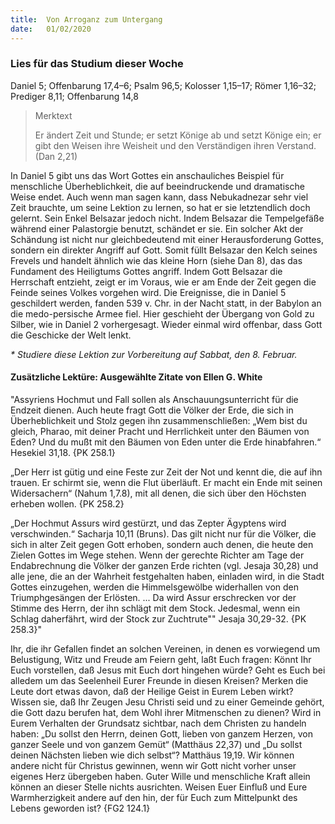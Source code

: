 ```yaml
---
title:  Von Arroganz zum Untergang
date:   01/02/2020
---
```


### Lies für das Studium dieser Woche
Daniel 5; Offenbarung 17,4–6; Psalm 96,5; Kolosser 1,15–17; Römer 1,16–32; Prediger 8,11; Offenbarung 14,8

> <p>Merktext</p>
> Er ändert Zeit und Stunde; er setzt Könige ab und setzt Könige ein; er gibt den Weisen ihre Weisheit und den Verständigen ihren Verstand. (Dan 2,21)
  
In Daniel 5 gibt uns das Wort Gottes ein anschauliches Beispiel für menschliche Überheblichkeit, die auf beeindruckende und dramatische Weise endet. Auch wenn man sagen kann, dass Nebukadnezar sehr viel Zeit brauchte, um seine Lektion zu lernen, so hat er sie letztendlich doch gelernt. Sein Enkel Belsazar jedoch nicht. Indem Belsazar die Tempelgefäße während einer Palastorgie benutzt, schändet er sie. Ein solcher Akt der Schändung ist nicht nur gleichbedeutend mit einer Herausforderung Gottes, sondern ein direkter Angriff auf Gott. Somit füllt Belsazar den Kelch seines Frevels und handelt ähnlich wie das kleine Horn (siehe Dan 8), das das Fundament des Heiligtums Gottes angriff. Indem Gott Belsazar die Herrschaft entzieht, zeigt er im Voraus, wie er am Ende der Zeit gegen die Feinde seines Volkes vorgehen wird. Die Ereignisse, die in Daniel 5 geschildert werden, fanden 539 v. Chr. in der Nacht statt, in der Babylon an die medo-persische Armee fiel. Hier geschieht der Übergang von Gold zu Silber, wie in Daniel 2 vorhergesagt. Wieder einmal wird offenbar, dass Gott die Geschicke der Welt lenkt.

_* Studiere diese Lektion zur Vorbereitung auf Sabbat, den 8. Februar._

#### Zusätzliche Lektüre: Ausgewählte Zitate von Ellen G. White

"Assyriens Hochmut und Fall sollen als Anschauungsunterricht für die Endzeit dienen. Auch heute fragt Gott die Völker der Erde, die sich in Überheblichkeit und Stolz gegen ihn zusammenschließen: „Wem bist du gleich, Pharao, mit deiner Pracht und Herrlichkeit unter den Bäumen von Eden? Und du mußt mit den Bäumen von Eden unter die Erde hinabfahren.“ Hesekiel 31,18. {PK 258.1}

„Der Herr ist gütig und eine Feste zur Zeit der Not und kennt die, die auf ihn trauen. Er schirmt sie, wenn die Flut überläuft. Er macht ein Ende mit seinen Widersachern“ (Nahum 1,7.8), mit all denen, die sich über den Höchsten erheben wollen. {PK 258.2}

„Der Hochmut Assurs wird gestürzt, und das Zepter Ägyptens wird verschwinden.“ Sacharja 10,11 (Bruns). Das gilt nicht nur für die Völker, die sich in alter Zeit gegen Gott erhoben, sondern auch denen, die heute den Zielen Gottes im Wege stehen. Wenn der gerechte Richter am Tage der Endabrechnung die Völker der ganzen Erde richten (vgl. Jesaja 30,28) und alle jene, die an der Wahrheit festgehalten haben, einladen wird, in die Stadt Gottes einzugehen, werden die Himmelsgewölbe widerhallen von den Triumphgesängen der Erlösten. ... Da wird Assur erschrecken vor der Stimme des Herrn, der ihn schlägt mit dem Stock. Jedesmal, wenn ein Schlag daherfährt, wird der Stock zur Zuchtrute"" Jesaja 30,29-32. {PK 258.3}"

Ihr, die ihr Gefallen findet an solchen Vereinen, in denen es vorwiegend um Belustigung, Witz und Freude am Feiern geht, laßt Euch fragen: Könnt Ihr Euch vorstellen, daß Jesus mit Euch dort hingehen würde? Geht es Euch bei alledem um das Seelenheil Eurer Freunde in diesen Kreisen? Merken die Leute dort etwas davon, daß der Heilige Geist in Eurem Leben wirkt? Wissen sie, daß Ihr Zeugen Jesu Christi seid und zu einer Gemeinde gehört, die Gott dazu berufen hat, dem Wohl ihrer Mitmenschen zu dienen? Wird in Eurem Verhalten der Grundsatz sichtbar, nach dem Christen zu handeln haben: „Du sollst den Herrn, deinen Gott, lieben von ganzem Herzen, von ganzer Seele und von ganzem Gemüt“ (Matthäus 22,37) und „Du sollst deinen Nächsten lieben wie dich selbst“? Matthäus 19,19. Wir können andere nicht für Christus gewinnen, wenn wir Gott nicht vorher unser eigenes Herz übergeben haben. Guter Wille und menschliche Kraft allein können an dieser Stelle nichts ausrichten. Weisen Euer Einfluß und Eure Warmherzigkeit andere auf den hin, der für Euch zum Mittelpunkt des Lebens geworden ist? {FG2 124.1}